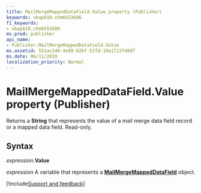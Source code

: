 ```yaml
---
title: MailMergeMappedDataField.Value property (Publisher)
keywords: vbapb10.chm6553606
f1_keywords:
- vbapb10.chm6553606
ms.prod: publisher
api_name:
- Publisher.MailMergeMappedDataField.Value
ms.assetid: 551ac248-4e89-62bf-52fd-19a1712fd0d7
ms.date: 06/11/2019
localization_priority: Normal
---
```



# MailMergeMappedDataField.Value property (Publisher)

Returns a **String** that represents the value of a mail merge data field record or a mapped data field. Read-only.


## Syntax

_expression_.**Value**

_expression_ A variable that represents a **[MailMergeMappedDataField](Publisher.MailMergeMappedDataField.md)** object.



[!include[Support and feedback](~/includes/feedback-boilerplate.md)]